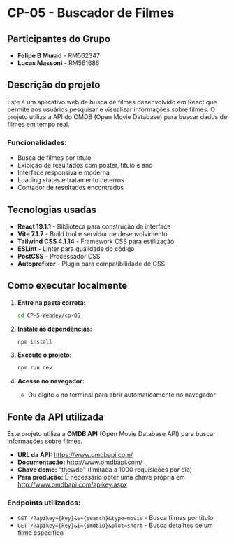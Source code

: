 # CP-05 - Buscador de Filmes

## Participantes do Grupo

- **Felipe B Murad** - RM562347
- **Lucas Massoni** - RM561686

## Descrição do projeto

Este é um aplicativo web de busca de filmes desenvolvido em React que permite aos usuários pesquisar e visualizar informações sobre filmes. O projeto utiliza a API do OMDB (Open Movie Database) para buscar dados de filmes em tempo real.

### Funcionalidades:
- Busca de filmes por título
- Exibição de resultados com poster, título e ano
- Interface responsiva e moderna
- Loading states e tratamento de erros
- Contador de resultados encontrados

## Tecnologias usadas

- **React 19.1.1** - Biblioteca para construção da interface
- **Vite 7.1.7** - Build tool e servidor de desenvolvimento
- **Tailwind CSS 4.1.14** - Framework CSS para estilização
- **ESLint** - Linter para qualidade do código
- **PostCSS** - Processador CSS
- **Autoprefixer** - Plugin para compatibilidade de CSS

## Como executar localmente

1. **Entre na pasta correta:**
   ```bash
   cd CP-5-Webdev/cp-05
   ```

2. **Instale as dependências:**
   ```bash
   npm install
   ```

3. **Execute o projeto:**
   ```bash
   npm run dev
   ```

4. **Acesse no navegador:**
   - Ou digite `o` no terminal para abrir automaticamente no navegador



## Fonte da API utilizada

Este projeto utiliza a **OMDB API** (Open Movie Database API) para buscar informações sobre filmes.

- **URL da API:** https://www.omdbapi.com/
- **Documentação:** http://www.omdbapi.com/
- **Chave demo:** "thewdb" (limitada a 1000 requisições por dia)
- **Para produção:** É necessário obter uma chave própria em http://www.omdbapi.com/apikey.aspx

### Endpoints utilizados:
- `GET /?apikey={key}&s={search}&type=movie` - Busca filmes por título
- `GET /?apikey={key}&i={imdbID}&plot=short` - Busca detalhes de um filme específico
